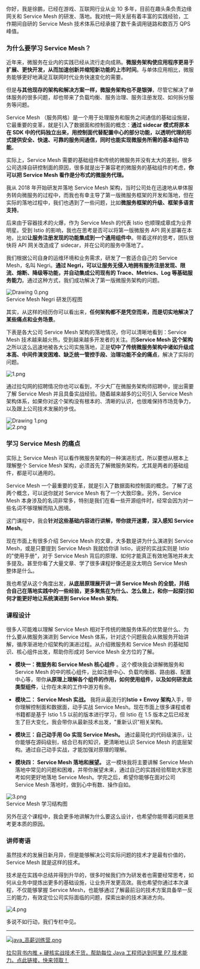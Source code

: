 你好，我是徐鹏，已经在游戏、互联网行业从业 10 多年，目前在趣头条负责边缘网关和 Service Mesh 的研发、落地。我对统一网关层有着丰富的实践经验，工作期间自研的 Service Mesh 技术体系已经承接了数千条调用链路和数百万 QPS 峰值。

### 为什么要学习 Service Mesh？

近年来，微服务在业内的实践已经从流行走向成熟。**微服务架构使应用程序更易于扩展、更快开发，从而加速创新并缩短新功能的上市时间**。与单体应用相比，微服务能够更好地满足互联网时代业务快速变化的需要。

但是**与其他现存的架构和解决方案一样，微服务架构也不是银弹**，尽管它解决了单体服务的很多问题，却也带来了负载均衡、服务治理、服务注册发现、如何拆分服务等问题。

Service Mesh （服务网格）是一个用于处理服务和服务之间通信的基础设施层，它最重要的变革，就是引入了数据面和控制面的概念：**通过 sidecar 模式将原本在 SDK 中的代码独立出来，用控制面代替配置中心的部分功能，以透明代理的形式提供安全、快速、可靠的服务间通信，同时也能实现微服务所需的基本组件功能**。

实际上，Service Mesh 需要的基础组件和传统的微服务并没有太大的差别，很多公司选择自研控制面的原因，很多就是出于兼容老的微服务的基础组件的考虑，**你可以把 Service Mesh 看作是分布式的微服务代理。**

我从 2018 年开始研发并落地 Service Mesh 架构，当时公司处在迅速地从单体服务转向微服务的过程中，而我也有幸主导了第一版微服务框架的开发和落地，但在实际的落地过程中，我们也遇到了一些问题，比如**微服务框架的升级、框架多语言支持**。

后来由于容器技术的火爆，作为 Service Mesh 的代表 Istio 也顺理成章成为业界明星。受到 Istio 的影响，我也在思考是否可以将第一版微服务 API 网关部署在本地，比如**让服务注册发现的功能集成到一个通用组件中**。带着这样的思考，团队很快将 API 网关改造成了 sidecar，并在公司的服务中落地了。

我们根据公司自身的运维环境和业务需求，研发了一套适合自己的 Service Mesh，名叫 Negri。**通过 Negri，可以让服务无侵入地拥有服务注册发现、限流、熔断、降级等功能，并自动集成公司现有的 Trace、Metrics、Log 等基础服务能力**。通过这种方式，我们成功解决了第一版微服务架构的问题。

![Drawing 0.png](https://s0.lgstatic.com/i/image/M00/8A/EF/Ciqc1F_a_omAfAHQAAGjUQGyVFQ565.png)  
Service Mesh Negri 研发历程图

其实，从这样的经历你可以看出来，**任何架构都不是凭空而来，而是切实地解决了某些痛点和业务场景**。

下表是各大公司 Service Mesh 架构的落地情况，你可以清晰地看到：Service Mesh 技术越来越火热，受到越来越多开发者的关注。而**Service Mesh 这个架构** 之所以这么迅速地被各大公司实施落地，正是**切中了传统微服务架构中诸如升级成本高、中间件演变困难、缺乏统一管控手段、治理功能不全的痛点**，解决了实际的问题。

![1.png](https://s0.lgstatic.com/i/image2/M01/03/A4/CgpVE1_gQIiASAOWAAC8FaUNEhw765.png)

通过拉勾网的招聘情况你也可以看到，不少大厂在微服务架构师招聘中，提出需要了解 Service Mesh 并且具备实战经验。随着越来越多的公司引入 Service Mesh 架构体系，如果你对这个架构没有根本的、清晰的认识，也很难保持市场竞争力，以及跟上公司技术发展的步伐。

![Drawing 1.png](https://s0.lgstatic.com/i/image/M00/8A/FA/CgqCHl_a_p6APQjcAAERYC2zPow535.png)  
![2.png](https://s0.lgstatic.com/i/image/M00/8B/C1/Ciqc1F_gQK2AGo9bAAEAXKTE2GE791.png)

### 学习 Service Mesh 的痛点

实际上 Service Mesh 可以看作微服务架构的一种演进形式，所以要想从根本上理解整个 Service Mesh 架构，必须首先了解微服务架构，尤其是两者的基础组件，都是可以通用的。

Service Mesh 一个最重要的变革，就是引入了数据面和控制面的概念。了解了这两个概念，可以说你就对 Service Mesh 有了一个大致印象。另外，Service Mesh 本身涉及的名词非常多，特别是我们在看一些开源组件时，经常会因为对一些名词不够理解而陷入困境。

这门课程中，我会**针对这些基础内容进行讲解，带你拨开迷雾，深入感知 Service Mesh**。

现在市面上有很多介绍 Service Mesh 的文章，大多数是讲为什么演进到 Service Mesh，或是只要提到 Service Mesh 我就给你讲 Istio，说好的实战实则是 Istio 的"使用手册"，对于 Service Mesh 背后的原理、如何才能真正有效地落地并未太多提及。甚至你看了大量文章、学了很多课程好像还是没太明白 Service Mesh 整体是什么。

我也希望从这个角度出发，**从底层原理展开讲一讲 Service Mesh 的全貌，并结合自己在落地实践中的一些经验，更多聚焦在为什么、怎么做上，和你一起探讨如何才能更好地让系统演进到 Service Mesh 架构**。

### 课程设计

很多人可能难以理解 Service Mesh 相对于传统的微服务体系的优势是什么、为什么要从微服务演进到 Service Mesh 体系，针对这个问题我会从微服务开始讲解，循序渐进地介绍架构的演进过程。从介绍微服务和 Service Mesh 的基础知识、核心组件出发，帮助你形成对 Service Mesh 全方位的了解。

* **模块一：微服务和 Service Mesh 核心组件** 。这个模块我会讲解微服务和 Service Mesh 的中的核心组件，比如注册中心、负载均衡器、路由器、配置中心等，带你**从原理上理解各个组件的作用，如何使用组件，以及如何研发此类型组件**，让你在未来的工作中游刃有余。

* **模块二： Service Mesh 实战。** 我将从最流行的**Istio + Envoy 架构**入手，带你理解控制面和数据面，动手实战 Service Mesh。现在市面上很多课程或者书籍都是基于 Istio 1.5 以前的版本进行学习，但 Istio 在 1.5 版本之后已经发生了巨大变化，我会带你从最新技术出发，"重新认识"相关架构。

* **模块三：自己动手用 Go 实现 Service Mesh。** 通过最简化的代码级演示，让你能够在源码级别，结合已有的知识，更清晰地认识 Service Mesh 的底层架构。通过自己动手实战，才能加强对原理的理解。

* **模块四： Service Mesh 落地和展望。** 这一模块我将主要讲解 Service Mesh 落地中常见的问题和困难，并带你展望未来，通过自己的实践经验帮助大家思考如何更好地落地 Service Mesh。学完之后，希望你能够在面对公司 Service Mesh 落地时，做到心中有数、操作自如。

![3.png](https://s0.lgstatic.com/i/image/M00/8B/CC/CgqCHl_gQKOAS1mEAAFjDwopSa8857.png)  
Service Mesh 学习结构图

另外在这个课程中，我会更多地讲解为什么要这么设计，也希望你能带着问题来思考更本质的原因。

### 讲师寄语

虽然技术的发展日新月异，但是能够解决公司实际问题的技术才是最有价值的，Service Mesh 就是这样的技术。

技术是在实践中总结并得到升华的，很多时候我们作为研发者也需要经常思考，如何从业务中提炼出更多的基础设施，让业务开发更高效。我也希望你通过本次课程，不仅能够掌握 Service Mesh，也能够通过了解最前沿的技术方案具备举一反三的能力，有效定位公司实际面临的问题，探索出新的技术演进方向。

![4.png](https://s0.lgstatic.com/i/image/M00/8B/CD/CgqCHl_gQNSAK9iZAAFML6ohmkk219.png)

多说不如行动，我们专栏中见。

*** ** * ** ***

[![java_高薪训练营.png](https://s0.lgstatic.com/i/image/M00/8B/BD/Ciqc1F_gEFiAcnCNAAhXSgFweBY589.png)](https://shenceyun.lagou.com/t/Mka)

[拉勾背书内推 + 硬核实战技术干货，帮助每位 Java 工程师达到阿里 P7 技术能力。点此链接，快来领取！](https://shenceyun.lagou.com/t/Mka)
